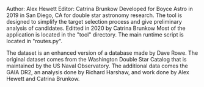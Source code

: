 Author: Alex Hewett
Editor: Catrina Brunkow
Developed for Boyce Astro in 2019 in San Diego, CA for double star astronomy research. The tool is designed to simplify 
the target selection process and give preliminary analysis of candidates. 
Editted in 2020 by Catrina Brunkow 
Most of the application is located in the "tool" directory. The main runtime script is located in "routes.py".

The dataset is an enhanced version of a database made by Dave Rowe. The original dataset comes from the 
Washington Double Star Catalog that is maintained by the US Naval Observatory. The additional data comes the GAIA DR2, 
an analysis done by Richard Harshaw, and work done by Alex Hewett and Catrina Brunkow. 
